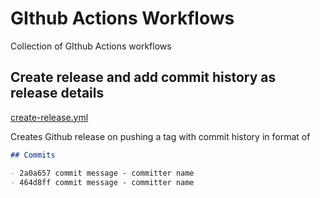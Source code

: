 # GIthub Actions Workflows

Collection of GIthub Actions workflows

## Create release and add commit history as release details

[create-release.yml](/.github/workflows/create-release.yml)

Creates Github release on pushing a tag with commit history in format of

```md
## Commits

- 2a0a657 commit message - committer name
- 464d8ff commit message - committer name
```
